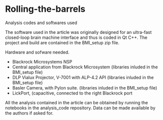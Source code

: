 # Rolling-the-barrels
Analysis codes and softwares used

The software used in the article was originally designed for an ultra-fast closed-loop brain machine interface and thus is coded in Qt C++.
The project and build are contained in the BMI_setup zip file.

Hardware and sofware needed.
- Blackrock Microsystems NSP
- Central application from Blackrock Microsystem (libraries inluded in the BMI_setup file)
- DLP Vialux Projector, V-7001 with ALP-4.2 API (libraries inluded in the BMI_setup file)
- Basler Camera, with Pylon suite. (libraries inluded in the BMI_setup file)
- LickPort, (capacitive, connected to the right Blackrock port

All the analysis contained in the article can be obtained by running the notebooks in the analysis_code repository.
Data can be made available by the authors if asked for.
